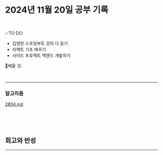 # 2024년 11월 20일 공부 기록 

<br>

✅TO DO: 

- 김영한 스프링부트 강의 다 듣기
- 리액트 기초 배우기
- 사이드 프로젝트 백엔드 개발하기

💭배울 것:


<br>

---







### 알고리즘

[2804.md](..%2F..%2F..%2FAlgorithm%2FSolvedProblem%2F%EB%9E%9C%EB%8D%A4%EB%A7%88%EB%9D%BC%ED%86%A4%2F021%7E040%2F%EC%BD%94%EC%8A%A4-025%2F2804%2F2804.md)

<br><br><br>





## 회고와 반성

---

